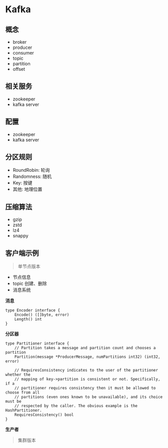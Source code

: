 # Kafka

## 概念

- broker
- producer
- consumer
- topic
- partition
- offset

## 相关服务

- zookeeper
- kafka server
 
## 配置

- zookeeper
- kafka server

## 分区规则
- RoundRobin: 轮询
- Randomness: 随机
- Key: 按键
- 其他: 地理位置

## 压缩算法

- gzip
- zstd
- lz4
- snappy


## 客户端示例

> 单节点版本

- 节点信息
- topic 创建、删除
- 消息系统

**消息**

```golang
type Encoder interface {
	Encode() ([]byte, error)
	Length() int
}
```


**分区器**

```golang
type Partitioner interface {
	// Partition takes a message and partition count and chooses a partition
	Partition(message *ProducerMessage, numPartitions int32) (int32, error)

	// RequiresConsistency indicates to the user of the partitioner whether the
	// mapping of key->partition is consistent or not. Specifically, if a
	// partitioner requires consistency then it must be allowed to choose from all
	// partitions (even ones known to be unavailable), and its choice must be
	// respected by the caller. The obvious example is the HashPartitioner.
	RequiresConsistency() bool
}
```

**生产者**




> 集群版本

